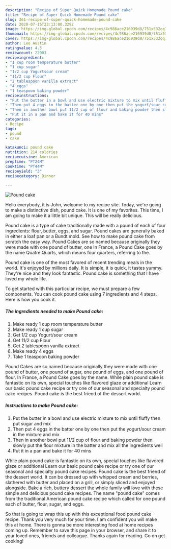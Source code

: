 ```yaml
---
description: "Recipe of Super Quick Homemade Pound cake"
title: "Recipe of Super Quick Homemade Pound cake"
slug: 261-recipe-of-super-quick-homemade-pound-cake
date: 2020-07-15T23:13:00.329Z
image: https://img-global.cpcdn.com/recipes/4c986ace216939d8/751x532cq70/pound-cake-recipe-main-photo.jpg
thumbnail: https://img-global.cpcdn.com/recipes/4c986ace216939d8/751x532cq70/pound-cake-recipe-main-photo.jpg
cover: https://img-global.cpcdn.com/recipes/4c986ace216939d8/751x532cq70/pound-cake-recipe-main-photo.jpg
author: Leo Austin
ratingvalue: 4.5
reviewcount: 22903
recipeingredient:
- "1 cup room temperature butter"
- "1 cup sugar"
- "1/2 cup Yogurtsour cream"
- "11/2 cup Flour"
- "2 tablespoon vanilla extract"
- "4 eggs"
- "1 teaspoon baking powder"
recipeinstructions:
- "Put the butter in a bowl and use electric mixture to mix until fluffy then put sugar and mix"
- "Then put 4 eggs in the batter one by one then put the yogurt/sour cream in the mixture and mix"
- "Then in another bowl put 11/2 cup of flour and baking powder then slowly put the flour mixture in the batter and mix all the ingredients well"
- "Put it in a pan and bake it for 40 mins"
categories:
- Recipe
tags:
- pound
- cake

katakunci: pound cake 
nutrition: 214 calories
recipecuisine: American
preptime: "PT24M"
cooktime: "PT44M"
recipeyield: "3"
recipecategory: Dinner

---
```



![Pound cake](https://img-global.cpcdn.com/recipes/4c986ace216939d8/751x532cq70/pound-cake-recipe-main-photo.jpg)

Hello everybody, it is John, welcome to my recipe site. Today, we're going to make a distinctive dish, pound cake. It is one of my favorites. This time, I am going to make it a little bit unique. This will be really delicious.

Pound cake is a type of cake traditionally made with a pound of each of four ingredients: flour, butter, eggs, and sugar. Pound cakes are generally baked in either a loaf pan or a Bundt mold. See how to make pound cake from scratch the easy way. Pound Cakes are so named because originally they were made with one pound of butter, one In France, a Pound Cake goes by the name Quatre Quarts, which means four quarters, referring to the.

Pound cake is one of the most favored of recent trending meals in the world. It's enjoyed by millions daily. It is simple, it is quick, it tastes yummy. They're nice and they look fantastic. Pound cake is something that I have loved my whole life.


To get started with this particular recipe, we must prepare a few components. You can cook pound cake using 7 ingredients and 4 steps. Here is how you cook it.

<!--inarticleads1-->

##### The ingredients needed to make Pound cake:

1. Make ready 1 cup room temperature butter
1. Make ready 1 cup sugar
1. Get 1/2 cup Yogurt/sour cream
1. Get 11/2 cup Flour
1. Get 2 tablespoon vanilla extract
1. Make ready 4 eggs
1. Take 1 teaspoon baking powder


Pound Cakes are so named because originally they were made with one pound of butter, one pound of sugar, one pound of eggs, and one pound of flour. In France, a Pound Cake goes by the name. While plain pound cake is fantastic on its own, special touches like flavored glaze or additional Learn our basic pound cake recipe or try one of our seasonal and specialty pound cake recipes. Pound cake is the best friend of the dessert world. 

<!--inarticleads2-->

##### Instructions to make Pound cake:

1. Put the butter in a bowl and use electric mixture to mix until fluffy then put sugar and mix
1. Then put 4 eggs in the batter one by one then put the yogurt/sour cream in the mixture and mix
1. Then in another bowl put 11/2 cup of flour and baking powder then slowly put the flour mixture in the batter and mix all the ingredients well
1. Put it in a pan and bake it for 40 mins


While plain pound cake is fantastic on its own, special touches like flavored glaze or additional Learn our basic pound cake recipe or try one of our seasonal and specialty pound cake recipes. Pound cake is the best friend of the dessert world. It can be dressed up with whipped cream and berries, slathered with butter and placed on a grill, or simply sliced and enjoyed alongside. Bake a rich, buttery dessert the whole family will love with these simple and delicious pound cake recipes. The name &#34;pound cake&#34; comes from the traditional American pound cake recipe which called for one pound each of butter, flour, sugar, and eggs. 

So that is going to wrap this up with this exceptional food pound cake recipe. Thank you very much for your time. I am confident you will make this at home. There is gonna be more interesting food at home recipes coming up. Remember to save this page in your browser, and share it to your loved ones, friends and colleague. Thanks again for reading. Go on get cooking!
